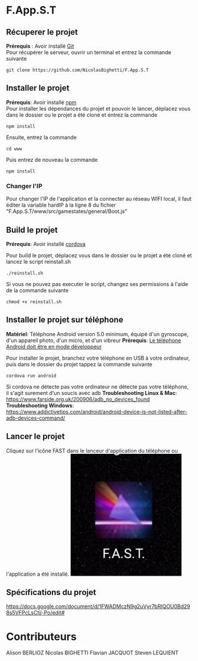 # F.App.S.T
## Récuperer le projet 
**Prérequis** : Avoir installé [Git](https://git-scm.com/book/en/v2/Getting-Started-Installing-Git)  
Pour récupérer le serveur, ouvrir un terminal et entrez la commande suivante  

    git clone https://github.com/NicolasBighetti/F.App.S.T

## Installer le projet
**Prérequis**: Avoir installé [npm](https://www.npmjs.com/get-npm)   
Pour installer les dépendances du projet et pouvoir le lancer, déplacez vous dans le dossier ou le projet a été cloné et entrez la commande  

    npm install

Ensuite, entrez la commande 

    cd www
    
Puis entrez de nouveau la commande

    npm install

### Changer l'IP
Pour changer l'IP de l'application et la connecter au réseau WIFI local, il faut éditer la variable hardIP à la ligne 8 du fichier  "F.App.S.T/www/src/gamestates/general/Boot.js"  

## Build le projet
**Prérequis**: Avoir installé [cordova](https://cordova.apache.org/docs/en/latest/guide/cli/#installing-the-cordova-cli) 

Pour build le projet, déplacez vous dans le dossier ou le projet a été cloné et lancez le script reinstall.sh

    ./reinstall.sh

Si vous ne pouvez pas executer le script, changez ses permissions à l'aide de la commande suivante

    chmod +x reinstall.sh

## Installer le projet sur téléphone
**Matériel**: Téléphone Android version 5.0 minimum, équipé d'un gyroscope, d'un appareil photo, d'un micro, et d'un vibreur
**Prérequis**: [Le téléphone Android doit être en mode développeur](https://developer.android.com/studio/debug/dev-options.html)

Pour installer le projet, branchez votre téléphone en USB à votre ordinateur, puis dans le dossier du projet tappez la commande suivante

    cordova run android

Si cordova ne détecte pas votre ordinateur ne détecte pas votre téléphone, il s'agit surement d'un soucis avec adb
**Troubleshooting Linux & Mac**: https://www.farside.org.uk/200906/adb_no_devices_found  
**Troubleshooting Windows**: https://www.addictivetips.com/android/android-device-is-not-listed-after-adb-devices-command/

## Lancer le projet

Cliquez sur l'icône FAST dans le lanceur d'application du téléphone ou l'application a été installé.
![Icone du jeu FAST](https://raw.githubusercontent.com/NicolasBighetti/F.App.S.T/master/screen/fast.png)

## Spécifications du projet  
https://docs.google.com/document/d/1FWADMczN9g2uVyr7bRIQOU0Bd298s5VFPcLsCtjj-Po/edit#

# Contributeurs
Alison BERLIOZ
Nicolas BIGHETTI
Flavian JACQUOT
Steven LEQUIENT



